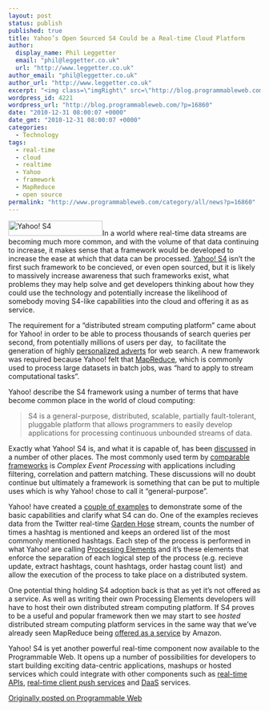 ```yaml
---
layout: post
status: publish
published: true
title: Yahoo’s Open Sourced S4 Could be a Real-time Cloud Platform
author:
  display_name: Phil Leggetter
  email: "phil@leggetter.co.uk"
  url: "http://www.leggetter.co.uk"
author_email: "phil@leggetter.co.uk"
author_url: "http://www.leggetter.co.uk"
excerpt: "<img class=\"imgRight\" src=\"http://blog.programmableweb.com/wp-content/s4.png\" alt=\"Yahoo! S4\" width=\"188\" height=\"30\" />In a world where real-time data streams are becoming much more common, and with the volume of that data continuing to increase, it makes sense that a framework would be developed to increase the ease at which that data can be processed. <a href=\"http://s4.io/\">Yahoo! S4</a> isn't the first such framework to be concieved, or even open sourced, but it is likely to massively increase awareness that such frameworks exist, what problems they may help solve and get developers thinking about how they could use the technology and potentially increase the likelihood of somebody moving S4-like capabilities into the cloud and offering it as as service."
wordpress_id: 4221
wordpress_url: "http://blog.programmableweb.com/?p=16860"
date: "2010-12-31 08:00:07 +0000"
date_gmt: "2010-12-31 08:00:07 +0000"
categories:
  - Technology
tags:
  - real-time
  - cloud
  - realtime
  - Yahoo
  - framework
  - MapReduce
  - open source
permalink: "http://www.programmableweb.com/category/all/news?p=16860"
---
```


<p><img class="imgRight" src="http://blog.programmableweb.com/wp-content/s4.png" alt="Yahoo! S4" width="188" height="30"/>In a world where real-time data streams are becoming much more common, and with the volume of that data continuing to increase, it makes sense that a framework would be developed to increase the ease at which that data can be processed. <a href="http://s4.io/">Yahoo! S4</a> isn&#8217;t the first such framework to be concieved, or even open sourced, but it is likely to massively increase awareness that such frameworks exist, what problems they may help solve and get developers thinking about how they could use the technology and potentially increase the likelihood of somebody moving S4-like capabilities into the cloud and offering it as as service.</p>
<p>The requirement for a &#8220;distributed stream computing platform&#8221; came about for Yahoo! in order to be able to process thousands of search queries per second, from potentially millions of users per day,  to facilitate the generation of highly <a href="http://labs.yahoo.com/node/474">personalized adverts</a> for web search. A new framework was required because Yahoo! felt that <a href="http://en.wikipedia.org/wiki/MapReduce">MapReduce</a>, which is commonly used to process large datasets in batch jobs, was &#8220;hard to apply to stream computational tasks&#8221;.</p>
<p>Yahoo! describe the S4 framework using a number of terms that have become common place in the world of cloud computing:</p>
<blockquote><p>S4 is a general-purpose, distributed, scalable, partially fault-tolerant, pluggable platform that allows programmers to easily develop applications for processing continuous unbounded streams of data.</p>
</blockquote>
<p>Exactly what Yahoo! S4 is, and what it is capable of, has been <a href="http://bit.ly/igjbDu">discussed</a> in a number of other places. The most commonly used term by <a href="http://bit.ly/g2GUVE">comparable frameworks</a> is <em>Complex Event Processing</em> with applications including filtering, correlation and pattern matching. These discussions will no doubt continue but ultimately a framework is something that can be put to multiple uses which is why Yahoo! chose to call it &#8220;general-purpose&#8221;.</p>
<p>Yahoo! have created a <a href="https://github.com/s4/examples">couple of examples</a> to demonstrate some of the basic capabilities and clarify what S4 can do. One of the examples recieves data from the Twitter real-time <a href="http://dev.twitter.com/pages/streaming_api_methods#statuses-sample">Garden Hose</a> stream, counts the number of times a hashtag is mentioned and keeps an ordered list of the most commonly mentioned hashtags. Each step of the process is performed in what Yahoo! are calling <a href="http://wiki.s4.io/Manual/S4Overview#toc6">Processing Elements</a> and it&#8217;s these elements that enforce the separation of each logical step of the process (e.g. recieve update, extract hashtags, count hashtags, order hastag count list)  and allow the execution of the process to take place on a distributed system.</p>
<p>One potential thing holding S4 adoption back is that as yet it&#8217;s not offered as a service. As well as writing their own Processing Elements developers will have to host their own distributed stream computing platform. If S4 proves to be a useful and popular framework then we may start to see <em>hosted</em> distributed stream computing platform services in the same way that we&#8217;ve already seen MapReduce being <a href="http://aws.amazon.com/elasticmapreduce/">offered as a service</a> by Amazon.</p>
<p>Yahoo! S4 is yet another powerful real-time component now available to the Programmable Web. It opens up a number of possibilities for developers to start building exciting data-centric applications, mashups or hosted services which could integrate with other components such as <a href="http://www.programmableweb.com/apitag/realtime">real-time APIs</a>, <a href="http://blog.programmableweb.com/2010/09/14/client-push-services-open-up-real-time-to-everyone/">real-time client push services</a> and <a href="http://blog.programmableweb.com/?s=%22data%20as%20a%20service%22">DaaS</a> services.</p>
<p><a href="http://blog.programmableweb.com/2010/12/31/yahoos-open-sourced-s4-could-be-a-real-time-cloud-platform/">Originally posted on Programmable Web</a></p>
